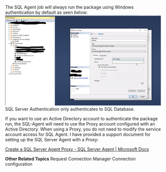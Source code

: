 The SQL Agent job will always run the package using Windows authentication by default as seen below:
![image.png](/.attachments/image-a808d30c-d9be-41be-978d-737967d71aec.png)
SQL Server Authentication only authenticates to SQL Database.

If you want to use an Active Directory account to authenticate the package run, the SQL-Agent will need to use the Proxy account configured with an Active Directory.   When using a Proxy, you do not need to modify the service account access for SQL Agent.  I have provided a support document for setting up the SQL Server Agent with a Proxy:  

[Create a SQL Server Agent Proxy - SQL Server Agent | Microsoft Docs](https://docs.microsoft.com/en-us/sql/ssms/agent/create-a-sql-server-agent-proxy?view=sql-server-ver15)

**Other Related Topics**
Request Connection Manager Connection configuration


